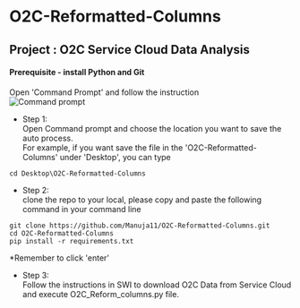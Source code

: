 # O2C-Reformatted-Columns

## Project : O2C Service Cloud Data Analysis

#### Prerequisite - install Python and Git

Open 'Command Prompt' and follow the instruction\
![Command prompt](https://github.com/Manuja11/O2C-Reformatted-Columns/assets/134522804/5b18358f-e04c-40fa-aec3-b29a8efbd95e)

* Step 1:\
 Open Command prompt and choose the location you want to save the auto process.\
 For example, if you want save the file in the 'O2C-Reformatted-Columns' under 'Desktop', you can type 
```
cd Desktop\O2C-Reformatted-Columns
```
* Step 2:\
 clone the repo to your local, please copy and paste the following command in your command line
```
git clone https://github.com/Manuja11/O2C-Reformatted-Columns.git
cd O2C-Reformatted-Columns
pip install -r requirements.txt
```
*Remember to click 'enter'

* Step 3:\
Follow the instructions in SWI to download O2C Data from Service Cloud and execute O2C_Reform_columns.py file.
